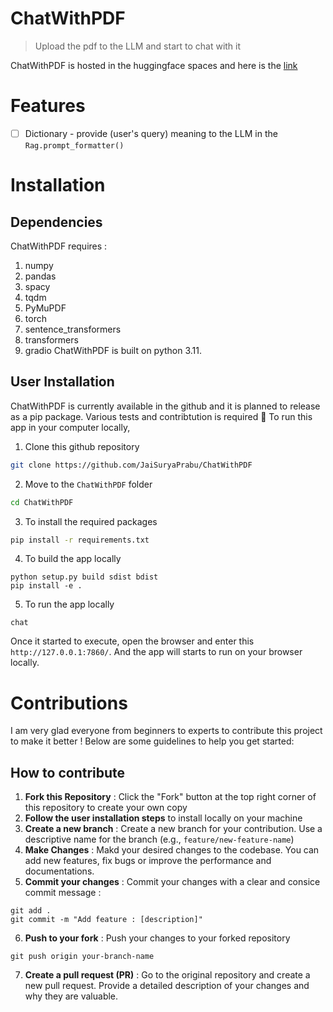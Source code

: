 # ChatWithPDF
> Upload the pdf to the LLM and start to chat with it 

ChatWithPDF is hosted in the huggingface spaces and here is the [link](https://huggingface.co/spaces/hexml/chat-with-pdf)

# Features 
- [ ] Dictionary - provide (user's query) meaning to the LLM in the `Rag.prompt_formatter()`

# Installation
## Dependencies
ChatWithPDF requires :
1. numpy
2. pandas
3. spacy
4. tqdm
5. PyMuPDF
6. torch
7. sentence_transformers
8. transformers
9. gradio
ChatWithPDF is built on python 3.11.

## User Installation
ChatWithPDF is currently available in the github and it is planned to release as a pip package. Various tests and contribtution is required 🤗
To run this app in your computer locally,
1. Clone this github repository
```bash
git clone https://github.com/JaiSuryaPrabu/ChatWithPDF
```
2. Move to the `ChatWithPDF` folder
```bash
cd ChatWithPDF
```
3. To install the required packages
```bash
pip install -r requirements.txt
```
4. To build the app locally
```
python setup.py build sdist bdist
pip install -e .
```
5. To run the app locally
```
chat 
```
Once it started to execute, open the browser and enter this `http://127.0.0.1:7860/`.
And the app will starts to run on your browser locally.

# Contributions
I am very glad everyone from beginners to experts to contribute this project to make it better !
Below are some guidelines to help you get started:
## How to contribute 
1. **Fork this Repository** : Click the "Fork" button at the top right corner of this repository to create your own copy
2. **Follow the user installation steps** to install locally on your machine
3. **Create a new branch** : Create a new branch for your contribution. Use a descriptive name for the branch (e.g., `feature/new-feature-name`)
4. **Make Changes** : Makd your desired changes to the codebase. You can add new features, fix bugs or improve the performance and documentations.
5. **Commit your changes** : Commit your changes with a clear and consice commit message :
```
git add .
git commit -m "Add feature : [description]"
```
6. **Push to your fork** : Push your changes to your forked repository
```
git push origin your-branch-name
```
7. **Create a pull request (PR)** : Go to the original repository and create a new pull request. Provide a detailed description of your changes and why they are valuable.
 